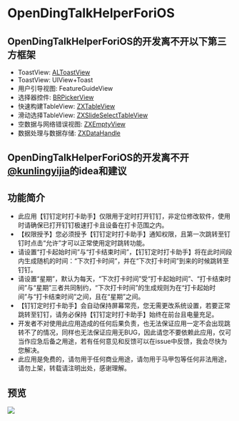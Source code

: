 # OpenDingTalkHelperForiOS

## OpenDingTalkHelperForiOS的开发离不开以下第三方框架
* ToastView: [ALToastView](https://github.com/alexleutgoeb/ALToastView)
* ToastView: UIView+Toast
* 用户引导视图: FeatureGuideView
* 选择器控件: [BRPickerView](https://github.com/91renb/BRPickerView)
* 快速构建TableView: [ZXTableView](https://github.com/SmileZXLee/ZXTableView)
* 滑动选择TableView: [ZXSlideSelectTableView](https://github.com/SmileZXLee/ZXSlideSelectTableView)
* 空数据与网络错误视图: [ZXEmptyView](https://github.com/SmileZXLee/ZXTableView/ZXEmptyView)
* 数据处理与数据存储: [ZXDataHandle](https://github.com/SmileZXLee/ZXTableView/ZXDataHandle)

## OpenDingTalkHelperForiOS的开发离不开[@kunlingyijia](https://github.com/kunlingyijia)的idea和建议
## 功能简介
* 此应用【钉钉定时打卡助手】仅限用于定时打开钉钉，非定位修改软件，使用时请确保已打开钉钉极速打卡且设备在打卡范围之内。
* 【权限授予】您必须授予【钉钉定时打卡助手】通知权限，且第一次跳转至钉钉时点击“允许”才可以正常使用定时跳转功能。
* 请设置“打卡起始时间”与“打卡结束时间”，【钉钉定时打卡助手】将在此时间段内生成随机的时间：“下次打卡时间”，并在“下次打卡时间”到来的时候跳转至钉钉。
* 请设置“星期”，默认为每天，“下次打卡时间”受“打卡起始时间”、“打卡结束时间”与“星期”三者共同制约，“下次打卡时间”的生成规则为在“打卡起始时间”与“打卡结束时间”之间，且在“星期”之间。
* 【钉钉定时打卡助手】会自动保持屏幕常亮，您无需更改系统设置，若要正常跳转至钉钉，请务必保持【钉钉定时打卡助手】始终在前台且电量充足。
* 开发者不对使用此应用造成的任何后果负责，也无法保证应用一定不会出现跳转不了的情况，同样也无法保证应用无BUG，因此请您不要依赖此应用，仅可当作应急后备之用途，若有任何意见和反馈可以在issue中反馈，我会尽快为您解决。
* 此应用是免费的，请勿用于任何商业用途，请勿用于马甲包等任何非法用途，请勿上架，转载请注明出处，感谢理解。
## 预览
<img src="http://www.zxlee.cn/OpenDingTalkHelperForiOSDemo1.gif"/>
